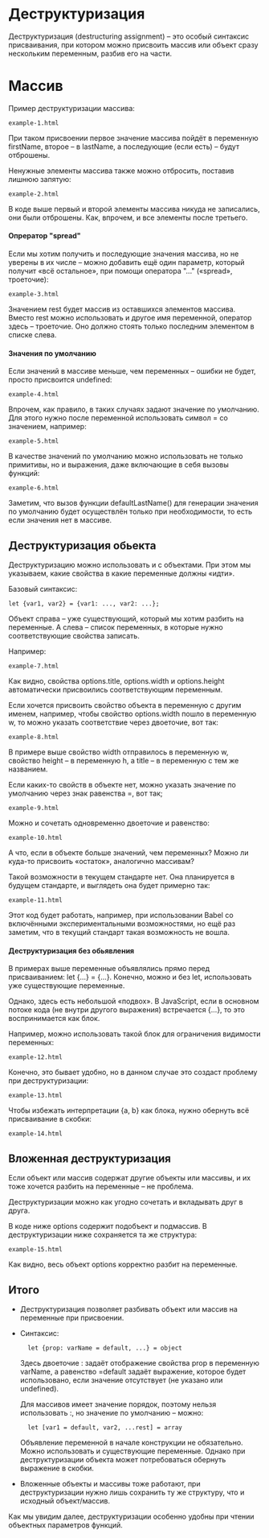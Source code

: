 # Деструктуризация 

Деструктуризация (destructuring assignment) – это особый синтаксис присваивания, при котором можно присвоить массив или объект сразу нескольким переменным, разбив его на части.

# Массив

Пример деструктуризации массива:

`example-1.html`

При таком присвоении первое значение массива пойдёт в переменную firstName, второе – в lastName, а последующие (если есть) – будут отброшены.

Ненужные элементы массива также можно отбросить, поставив лишнюю запятую:

`example-2.html`

В коде выше первый и второй элементы массива никуда не записались, они были отброшены. Как, впрочем, и все элементы после третьего.

#### Опрератор "spread"

Если мы хотим получить и последующие значения массива, но не уверены в их числе – можно добавить ещё один параметр, который получит «всё остальное», при помощи оператора "..." («spread», троеточие):

`example-3.html`

Значением rest будет массив из оставшихся элементов массива. Вместо rest можно использовать и другое имя переменной, оператор здесь – троеточие. Оно должно стоять только последним элементом в списке слева.

#### Значения по умолчанию

Если значений в массиве меньше, чем переменных – ошибки не будет, просто присвоится undefined:

`example-4.html`

Впрочем, как правило, в таких случаях задают значение по умолчанию. Для этого нужно после переменной использовать символ = со значением, например:

`example-5.html`

В качестве значений по умолчанию можно использовать не только примитивы, но и выражения, даже включающие в себя вызовы функций:

`example-6.html`

Заметим, что вызов функции defaultLastName() для генерации значения по умолчанию будет осуществлён только при необходимости, то есть если значения нет в массиве.

## Деструктуризация обьекта

Деструктуризацию можно использовать и с объектами. При этом мы указываем, какие свойства в какие переменные должны «идти».

Базовый синтаксис:

    let {var1, var2} = {var1: ..., var2: ...};

Объект справа – уже существующий, который мы хотим разбить на переменные. А слева – список переменных, в которые нужно соответствующие свойства записать.

Например:

`example-7.html`

Как видно, свойства options.title, options.width и options.height автоматически присвоились соответствующим переменным.

Если хочется присвоить свойство объекта в переменную с другим именем, например, чтобы свойство options.width пошло в переменную w, то можно указать соответствие через двоеточие, вот так:

`example-8.html`

В примере выше свойство width отправилось в переменную w, свойство height – в переменную h, а title – в переменную с тем же названием.

Если каких-то свойств в объекте нет, можно указать значение по умолчанию через знак равенства =, вот так;

`example-9.html`

Можно и сочетать одновременно двоеточие и равенство:

`example-10.html`

А что, если в объекте больше значений, чем переменных? Можно ли куда-то присвоить «остаток», аналогично массивам?

Такой возможности в текущем стандарте нет. Она планируется в будущем стандарте, и выглядеть она будет примерно так:

`example-11.html`

Этот код будет работать, например, при использовании Babel со включёнными экспериментальными возможностями, но ещё раз заметим, что в текущий стандарт такая возможность не вошла.

#### Деструктуризация без обьявления

В примерах выше переменные объявлялись прямо перед присваиванием: let {…} = {…}. Конечно, можно и без let, использовать уже существующие переменные.

Однако, здесь есть небольшой «подвох». В JavaScript, если в основном потоке кода (не внутри другого выражения) встречается {...}, то это воспринимается как блок.

Например, можно использовать такой блок для ограничения видимости переменных:

`example-12.html`

Конечно, это бывает удобно, но в данном случае это создаст проблему при деструктуризации:

`example-13.html`

Чтобы избежать интерпретации {a, b} как блока, нужно обернуть всё присваивание в скобки:

`example-14.html`

## Вложенная деструктуризация

Если объект или массив содержат другие объекты или массивы, и их тоже хочется разбить на переменные – не проблема.

Деструктуризации можно как угодно сочетать и вкладывать друг в друга.

В коде ниже options содержит подобъект и подмассив. В деструктуризации ниже сохраняется та же структура:

`example-15.html`

Как видно, весь объект options корректно разбит на переменные.

## Итого

* Деструктуризация позволяет разбивать объект или массив на переменные при присвоении.

* Синтаксис:

        let {prop: varName = default, ...} = object

    Здесь двоеточие : задаёт отображение свойства prop в переменную varName, а равенство =default задаёт выражение, которое будет использовано, если значение отсутствует (не указано или undefined).

    Для массивов имеет значение порядок, поэтому нельзя использовать :, но значение по умолчанию – можно:

        let [var1 = default, var2, ...rest] = array

    Объявление переменной в начале конструкции не обязательно. Можно использовать и существующие переменные. Однако при деструктуризации объекта может потребоваться обернуть выражение в скобки.

* Вложенные объекты и массивы тоже работают, при деструктуризации нужно лишь сохранить ту же структуру, что и исходный объект/массив.

Как мы увидим далее, деструктуризации особенно удобны при чтении объектных параметров функций.